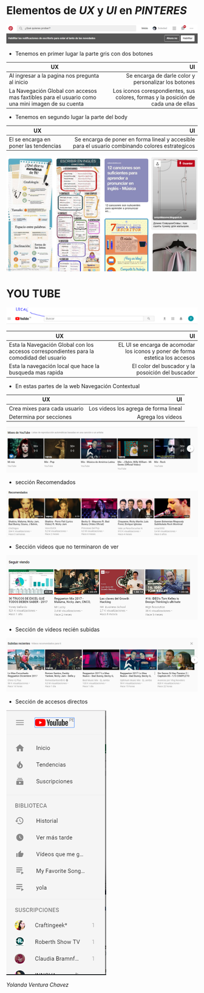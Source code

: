 # Elementos de *UX* y *UI* en *PINTERES*

![texto](assets/images/capture.PNG)

* Tenemos en primer lugar la parte gris con dos botones  

|   UX     |     UI |
| ---------|-------:|
|Al ingresar a la pagina nos pregunta al inicio |Se encarga de darle color y personalizar los botones     |
| La Navegación Global  con accesos mas faxtibles para el usuario como una mini imagen de su cuenta  |Los iconos corespondientes, sus colores, formas y la posición de cada una de ellas  |

* Tenemos en segundo lugar la parte del body

|   UX     |     UI |
| ---------|-------:|
| El se encarga en poner las tendencias| Se encarga de poner en forma lineal y accesible para el usuario combinando colores estrategicos|
![texto](assets/images/cap1.PNG)

# YOU TUBE
![texto](assets/images/cap2.PNG)

|   UX         |         UI |
| -------------|-----------:|
| Esta la Navegación Global con los accesos correspondientes para la comodidad del usuario|EL UI se encarga de acomodar los iconos y poner de forma estetica los accesos |
| Esta la navegación local que hace la busqueda mas rapida |El color del buscador y la posoición del buscador|

* En estas partes de la web Navegación Contextual

|   UX     |     UI |
| ---------|-------:|
| Crea mixes para cada usuario|Los videos los agrega de forma lineal|
|Determina por secciones| Agrega los videos|

![texto](assets/images/cap3.PNG)

* sección Recomendados

![texto](assets/images/cap4.PNG)

* Sección videos que no terminaron de ver

![texto](assets/images/cap5.PNG)

* Sección de videos recién subidas

![texto](assets/images/cap6.PNG)

* Sección de accesos directos 

![texto](assets/images/cap7.PNG)

*Yolanda Ventura Chavez*
